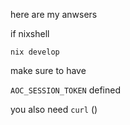 here are my anwsers

if nixshell

```nix develop```

make sure to have 

`AOC_SESSION_TOKEN` defined

you also need `curl` ()